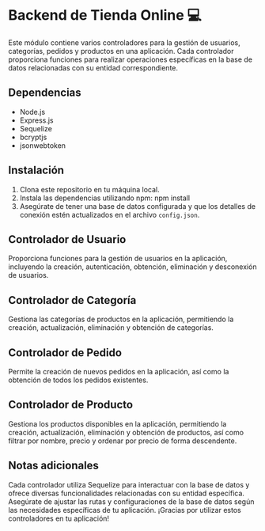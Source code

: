 # Backend de Tienda Online 💻

Este módulo contiene varios controladores para la gestión de usuarios, categorías, pedidos y productos en una aplicación. Cada controlador proporciona funciones para realizar operaciones específicas en la base de datos relacionadas con su entidad correspondiente.

## Dependencias

- Node.js
- Express.js
- Sequelize
- bcryptjs
- jsonwebtoken

## Instalación

1. Clona este repositorio en tu máquina local.
2. Instala las dependencias utilizando npm: npm install
3. Asegúrate de tener una base de datos configurada y que los detalles de conexión estén actualizados en el archivo `config.json`.



## Controlador de Usuario
Proporciona funciones para la gestión de usuarios en la aplicación, incluyendo la creación, autenticación, obtención, eliminación y desconexión de usuarios.


## Controlador de Categoría
Gestiona las categorías de productos en la aplicación, permitiendo la creación, actualización, eliminación y obtención de categorías.


## Controlador de Pedido
Permite la creación de nuevos pedidos en la aplicación, así como la obtención de todos los pedidos existentes.


## Controlador de Producto
Gestiona los productos disponibles en la aplicación, permitiendo la creación, actualización, eliminación y obtención de productos, así como filtrar por nombre, precio y ordenar por precio de forma descendente.




## Notas adicionales
Cada controlador utiliza Sequelize para interactuar con la base de datos y ofrece diversas funcionalidades relacionadas con su entidad específica.
Asegúrate de ajustar las rutas y configuraciones de la base de datos según las necesidades específicas de tu aplicación.
¡Gracias por utilizar estos controladores en tu aplicación!
